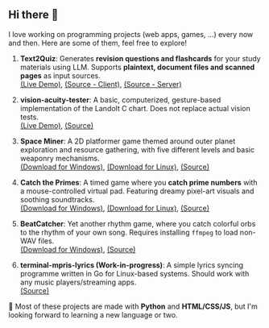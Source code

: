 ## Hi there 👋

I love working on programming projects (web apps, games, ...) every now and then. Here are some of them, feel free to explore!

1. **Text2Quiz**: Generates **revision questions and flashcards** for your study materials using LLM. Supports **plaintext, document files and scanned pages** as input sources.
<br>[(Live Demo)](https://text2quiz-three.vercel.app/), [(Source - Client)](https://github.com/nhathuy07/Text2Quiz), [(Source - Server)](https://huggingface.co/spaces/nhathuy07/text2quiz_backend/tree/main)

2. **vision-acuity-tester**: A basic, computerized, gesture-based implementation of the Landolt C chart. Does not replace actual vision tests.
<br>[(Live Demo)](https://vision-acuity-tester.vercel.app/), [(Source)](https://github.com/nhathuy07/vision-acuity-tester)


4. **Space Miner**: A 2D platformer game themed around outer planet exploration and resource gathering, with five different levels and basic weaponry mechanisms. <br>[(Download for Windows)](https://github.com/nhathuy07/CodingCourseProject/releases/download/1.0.0/windows-x86-64-portable.exe), [(Download for Linux)](https://github.com/nhathuy07/CodingCourseProject/releases/download/1.0.0/linux-x86-64-portable), [(Source)](https://github.com/nhathuy07/CodingCourseProject)

5. **Catch the Primes**: A timed game where you **catch prime numbers** with a mouse-controlled virtual pad. Featuring dreamy pixel-art visuals and soothing soundtracks. <br> [(Download for Windows)](https://github.com/nhathuy07/CatchThePrimes_Game/releases/download/1.0.0-1/windows_x86_64_portable.exe), [(Download for Linux)](https://github.com/nhathuy07/CatchThePrimes_Game/releases/download/1.0.0-1/linux_x86_64_portable), [(Source)](https://github.com/nhathuy07/CatchThePrimes_Game) 

6. **BeatCatcher**: Yet another rhythm game, where you catch colorful orbs to the rhythm of your own song. Requires installing `ffmpeg` to load non-WAV files. <br> [(Download for Windows)](https://github.com/nhathuy07/BeatCatcher/releases/tag/v0.1.1), [(Source)](https://github.com/nhathuy07/BeatCatcher)
   
3. **terminal-mpris-lyrics (Work-in-progress)**: A simple lyrics syncing programme written in Go for Linux-based systems. Should work with any music players/streaming apps.
<br>[(Source)](https://github.com/nhathuy07/terminal-mpris-lyrics)


🌱 Most of these projects are made with **Python** and **HTML/CSS/JS**, but I'm looking forward to learning a new language or two.

<!--
**nhathuy07/nhathuy07** is a ✨ _special_ ✨ Source because its `README.md` (this file) appears on your GitHub profile.

Here are some ideas to get you started:

- 🔭 I’m currently working on ...
- 🌱 I’m currently learning ...
- 👯 I’m looking to collaborate on ...
- 🤔 I’m looking for help with ...
- 💬 Ask me about ...
- 📫 How to reach me: ...
- 😄 Pronouns: ...
- ⚡ Fun fact: ...
-->
